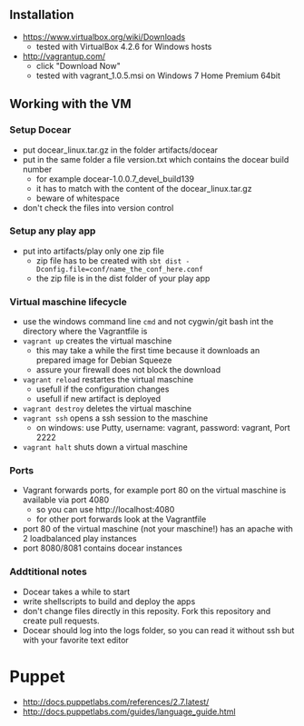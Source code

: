 ## Installation

* https://www.virtualbox.org/wiki/Downloads
    * tested with VirtualBox 4.2.6 for Windows hosts 
* http://vagrantup.com/
     * click "Download Now"
	 * tested with vagrant_1.0.5.msi on Windows 7 Home Premium 64bit
	 
## Working with the VM

### Setup Docear

* put docear_linux.tar.gz in the folder artifacts/docear
* put in the same folder a file version.txt which contains the docear build number
    * for example docear-1.0.0.7_devel_build139
    * it has to match with the content of the docear_linux.tar.gz
    * beware of whitespace
* don't check the files into version control

### Setup any play app

* put into artifacts/play only one zip file
    * zip file has to be created with `sbt dist -Dconfig.file=conf/name_the_conf_here.conf`
    * the zip file is in the dist folder of your play app

### Virtual maschine lifecycle

* use the windows command line `cmd` and not cygwin/git bash int the directory where the Vagrantfile is
* `vagrant up` creates the virtual maschine
    * this may take a while the first time because it downloads an prepared image for Debian Squeeze
	* assure your firewall does not block the download
* `vagrant reload` restartes the virtual maschine
    * usefull if the configuration changes
	* usefull if new artifact is deployed
* `vagrant destroy` deletes the virtual maschine
* `vagrant ssh` opens a ssh session to the maschine
    * on windows: use Putty, username: vagrant, password: vagrant, Port 2222
* `vagrant halt` shuts down a virtual maschine

### Ports

* Vagrant forwards ports, for example port 80 on the virtual maschine is available via port 4080
    * so you can use http://localhost:4080
	* for other port forwards look at the Vagrantfile
* port 80 of the virtual maschine (not your maschine!) has an apache with 2 loadbalanced play instances
* port 8080/8081 contains docear instances

### Addtitional notes

* Docear takes a while to start
* write shellscripts to build and deploy the apps
* don't change files directly in this reposity. Fork this repository and create pull requests.
* Docear should log into the logs folder, so you can read it without ssh but with your favorite text editor

# Puppet
* http://docs.puppetlabs.com/references/2.7.latest/
* http://docs.puppetlabs.com/guides/language_guide.html